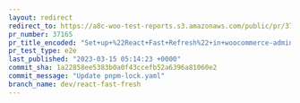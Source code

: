 ```yaml
---
layout: redirect
redirect_to: https://a8c-woo-test-reports.s3.amazonaws.com/public/pr/37165/e2e/index.html
pr_number: 37165
pr_title_encoded: "Set+up+%22React+Fast+Refresh%22+in+woocommerce-admin"
pr_test_type: e2e
last_published: "2023-03-15 05:14:23 +0000"
commit_sha: 1a22858ee5383b0a0f43ccefb52a6396a81060e2
commit_message: "Update pnpm-lock.yaml"
branch_name: dev/react-fast-fresh
---
```

